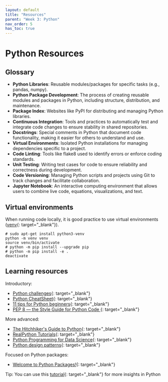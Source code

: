 ```yaml
---
layout: default
title: "Resources"
parent: "Week 3: Python"
nav_order: 5
has_toc: true
---
```


# Python Resources

## Glossary

- **Python Libraries**: Reusable modules/packages for specific tasks (e.g., pandas, numpy).
- **Python Package Development**: The process of creating reusable modules and packages in Python, including structure, distribution, and maintenance.
- **Package Index**: Websites like PyPI for distributing and managing Python libraries.
- **Continuous Integration**: Tools and practices to automatically test and integrate code changes to ensure stability in shared repositories.
- **Docstrings**: Special comments in Python that document code functionality, making it easier for others to understand and use.
- **Virtual Environments**: Isolated Python installations for managing dependencies specific to a project.
- **Code Linting**: Tools like flake8 used to identify errors or enforce coding standards.
- **Unit Testing**: Writing test cases for code to ensure reliability and correctness during development.
- **Code Versioning**: Managing Python scripts and projects using Git to track changes and facilitate collaboration.
- **Jupyter Notebook**: An interactive computing environment that allows users to combine live code, equations, visualizations, and text.

## Virtual environments

When running code locally, it is good practice to use virtual environments ([venv](https://realpython.com/python-virtual-environments-a-primer/){: target="_blank"}).

```
# sudo apt-get install python3-venv
python -m venv venv
source venv/bin/activate
# python -m pip install --upgrade pip
# python -m pip install -e .
deactivate
```

## Learning resources

Introductory:

- [Python challenges](https://pythonprinciples.com/challenges/){: target="_blank"}
- [Python CheatSheet](https://medium.com/@roelljr/ultimate-python-cheat-sheet-practical-python-for-everyday-tasks-c267c1394ee8){: target="_blank"}
- [11 tips for Python beginners](https://realpython.com/python-beginner-tips/){: target="_blank"}
- [PEP 8 — the Style Guide for Python Code ](https://pep8.org/){: target="_blank"}

More advanced:

- [The Hitchhiker's Guide to Python](https://docs.python-guide.org/){: target="_blank"}
- [RealPython Tutorials](https://realpython.com/){: target="_blank"}
- [Python Programming for Data Science](https://www.tomasbeuzen.com/python-programming-for-data-science/README.html){: target="_blank"}
- [Python design patterns](https://refactoring.guru/design-patterns/python){: target="_blank"}

Focused on Python packages:

- [Welcome to Python Packages!](https://py-pkgs.org/){: target="_blank"}

Tip:
You can use this [tutorial](https://www.codecademy.com/catalog/language/python?g_network=g&g_productchannel=&g_adid=624888211335&g_locinterest=&g_keyword=codecademy%27s%20learn%20python&g_acctid=243-039-7011&g_adtype=&g_keywordid=kwd-2259230975260&g_ifcreative=&g_campaign=account&g_locphysical=9042755&g_adgroupid=128133971748&g_productid=&g_source={sourceid}&g_merchantid=&g_placement=&g_partition=&g_campaignid=12575778360&g_ifproduct=&utm_id=t_kwd-2259230975260:ag_128133971748:cp_12575778360:n_g:d_c&utm_source=google&utm_medium=paid-search&utm_term=codecademy%27s%20learn%20python&utm_campaign=INTL_Brand_Phrase&utm_content=624888211335&g_adtype=search&g_acctid=243-039-7011&gad_source=1&gclid=CjwKCAjwzIK1BhAuEiwAHQmU3t-FhdTeqJcFCUfaU1x1cvYdKGfh9vdxz1b8ll5Tl_2wcSc8wgMNhRoCJqoQAvD_BwE){: target="_blank"} for more insights in Python

